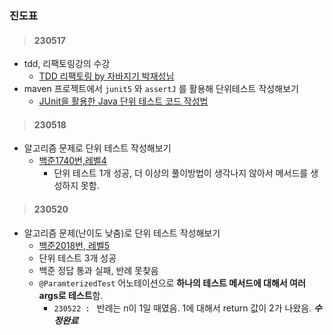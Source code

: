 ### 진도표

> #### 230517
  - tdd, 리팩토링강의 수강
     - [ TDD 리팩토링 by 자바지기 박재성님](https://www.youtube.com/watch?v=bIeqAlmNRrA&ab_channel=%EC%9A%B0%EC%95%84%ED%95%9C%ED%85%8C%ED%81%AC)
  - maven 프로젝트에서 `junit5` 와 `assertJ` 를 활용해 단위테스트 작성해보기
    - [JUnit을 활용한 Java 단위 테스트 코드 작성법](https://mangkyu.tistory.com/144)
> #### 230518
  - 알고리즘 문제로 단위 테스트 작성해보기
    - [백준1740번,레벨4](https://www.acmicpc.net/problem/1740)
      - 단위 테스트 1개 성공, 더 이상의 풀이방법이 생각나지 않아서 메서드를 생성하지 못함.
> #### 230520
   - 알고리즘 문제(난이도 낮춤)로 단위 테스트 작성해보기
     - [백준2018번, 레벨5](https://www.acmicpc.net/problem/2018)
     - 단위 테스트 3개 성공
     - 백준 정답 통과 실패, 반례 못찾음
     - `@ParamterizedTest` 어노테이션으로 **하나의 테스트 메서드에 대해서 여러 args로 테스트**함.
       - `230522 : ` 반례는 n이 1일 때였음. 1에 대해서 return 값이 2가 나왔음. ***수정완료***